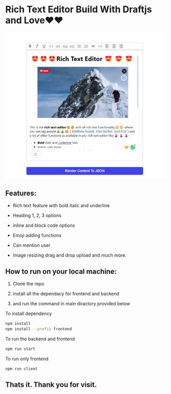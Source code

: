 # Rich Text Editor Build With Draftjs and Love❤️❤️

![a](https://raw.githubusercontent.com/nameson2672/RichTextEditorWithDraftJS/main/uploads/FforReadme2.png)

## Features:

- Rich text feature with bold italic and underline

- Heading 1, 2, 3 options 

- inline and block code options

- Emoji adding functions

- Can mention user

- Image resizing drag and drop upload and much more.

## How to run on your local machine:

1. Clone the repo

2. install all the dependacy for frontend and backend

3. and run the  command in main diractory provided below

To install dependency

```bash
npm install
npm install --prefix frontend
```

To run the backend and frontend

```bash
npm run start
```

To run only frontend

```bash
npm run client
```

## **Thats it. Thank you for visit.**